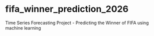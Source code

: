 # fifa_winner_prediction_2026
Time Series Forecasting Project - Predicting the Winner of FIFA using machine learning 
